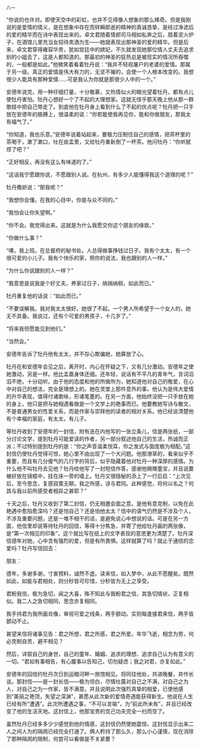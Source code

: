     八一 

   “你说的也许对。即使天空中的彩虹，也并不见得像人想象的那么稀奇。但是我刚说的是爱情的情义，是在想象中存在而转瞬即逝的精神的真诚恳挚，是经过净滤后的爱的精华而在诗中表现出来的。卓文君随着情郎司马相如私奔之后，扇着泥火炉子，在酒馆儿里充当女招待卖酒为生——她就表现出那神圣的爱的精华。但是后来，卓文君穿得雍容华贵，犹如宫廷中的嫔妃，不久就发现她那位情人丈夫去追求别的小姐去了，这是人都知道的。那最初的神圣的狂热总是被现实的情况所吞噬的，一般都是如此。”他微笑着看着牡丹说：“我并不轻视屠户的老婆的爱情。那属于另一级。真正的爱情是伟大有力的，无坚不摧的，会使一个人根本改变的。我想很少人能具有那种爱情……可是我认为你就是那很少人中的一个。”

   安德年说完，用一种仔细打量，十分敬慕，又热情似火的眼光望着牡丹，都有点儿使牡丹害怕。牡丹心想好一个了不起的大理想家。这就无怪乎那天晚上他从那一群歌妓中把自己带走了。到底他在牡丹身上看到什么了不起的优点呢？牡丹把一只手放在安德年的胳膊上，很温柔的说：“你若能使我再见你，能和你做朋友，那我太有福气了。”

   “你知道，我也乐意。”安德年说着站起来，要极力压制住自己的感情，把茶杯里的茶喝干，漱了漱口，吐在痰盂里，又给牡丹重新倒了一杯茶。他问牡丹：“你听腻烦了吧？”

   “正好相反，再没有这么有味道的了。”

   “这话我宁愿跟你说，不愿跟别人说。在杭州，有多少人能懂得我这个道理的呢？”

   牡丹撒娇说：“那我呢？”

   “我想你会懂。在我的心目中，你是与众不同的。”

   “我怕会让你失望啊。”

   “你不会。我觉得出来。这就是为什么我愿交你这个朋友的缘故。”

   “你做什么事？”

   “噢，我上班。在总督府的秘书处。人总得做事挣钱过日子。我有个太太，有一个很可爱的小儿子。我有个快乐的家，照你的说法，我也跟别的人一样。”

   “为什么你说跟别的人一样？”

   “我意思是说我是个好丈夫，养家过日子，纳捐纳税，如此而已。”

   牡丹重复他的话说：“如此而已。”

   “不要误解我。我对我太太很好。她很了不起。一个男人所希望于一个女人的，她无不具备。我说过，还有个可爱的男孩子，十几岁了。”

   “将来我但愿能见到他们。”

   “当然会。”

   安德年告诉了牡丹他有太太，并不存心欺骗她，她算放了心。

   牡丹在和安德年会见之后，离开时，内心在怀疑之下，又有几分激动。安德年之使她激动，另是一样。他比孟嘉身体还细。还年轻，说话有不平凡的青年气，言词滔滔不绝，十分动听。由于他的态度和他的所做所为，她知道他对自己的敬爱，在心中对自己的想法，完全是理想上的。她在灵堂上那件意外的事，他认为是伟大爱情的升华表现，值得付诸歌咏，形诸笔墨的。在另一方面，他始终没把一只手放在她的身上，他只是把与她相遇看做是一个文学上的艳事而已。他要教她写诗与散文，不是普通男女的性爱关系，而是作家与崇拜他的读者的相对关系。他已经说清楚他有个幸福的家庭，有太太，有儿子。

   等牡丹收到了安德年的一封信，附有迭在内他写的一张立条儿，信是两张纸，一部分讨论文学，提到牡丹可能爱读的作者，另一部分叙述他自己的生活，热诚而正派；不过特别提到牡丹的是：“你之声音温柔悦耳，你之发式与面庞极为相配。”这封信仍使牡丹觉得可惊，她心里不由出现了一个大问题。他那潦草的，看来似乎不重要，而且有几分傻气的几行字的背后，似乎隐藏着他对牡丹一种深厚的感情。为什么他不叫牡丹去见他？牡丹给他写了一封短信作答，感谢他赐赠墨宝，并且说要裱好放在镜框中，挂在床一旁的墙上。牡丹又很隐秘的添上了一行后启：“上次见后，至今思念，复感寂寞无聊。我之所感，谅与君同。此种感觉，将何以名之？何其与我以前所感受者相异之甚耶？”

   十天之后，牡丹又收到了第二封信，仍无相邀会面之意。是他有意克制，以免在此艳遇中愈陷愈深吗？还是怕自己？还是怕他太太？信中的语气仍然是不涉及个人，不涉及重要问题，还是一堆不相干的话，是避免说心中想说的话。可是在另一方面，他信里却说等待牡丹的回信，等得十分焦急，并寄了他给牡丹画的两张像，是“第一次相见的印象”，这个就比写在纸上的文字表现的意思更为清楚了。牡丹深信德年对她，心中含有强烈的爱，但是有所畏惧。这样就算了吗？就止于通信的恋爱吗？牡丹写信回去：

   朋友：

   德年，多谢多谢，寸衷预料，诚然不虚。读来信，如入梦中，从此不愿醒矣。既然如此，如能与君相处，则分秒皆可珍惜，分秒皆为无上之享受。

   君盼我信，极为急切，闻之大喜，殊不知此与我盼君之信，其急切情状，正复相似。我二人之急切相同，思念亦复相同。

   我手持君为我所画肖像，审视可爱之线条，两手颤动。实则每逢接君来信，两手皆颤动不止。

   甚望来信将诸事见告：君之所想，君之所感，君之所爱。年华飞逝，相念为劳，何必克制自苦，避不相见？

   然后，详叙自己的身世，自己的童年、婚姻、追求的理想、追求自己认为有意义的一切。“君如有事相告，有心腹事以告知己，切勿疑虑；我之对君，亦复如此。”

   安德年的回信约牡丹次日到运粮河畔一旅馆相见。将同往他处，共进晚餐，并作长谈。那封信——是一封长信——极为坦白，尽情吐露对自己之不满，对自己之为人，对自己之为一作家，皆不满意。并且说明此次强烈真挚的相爱，已使他感到“美丽之艳顶，失望之深渊”，甚愿从此次新的爱情奇遇能获得新生。他说在人生已经有所“遭遇”。此次所遭遇之事，“不可以言喻”，为“前此所未有”，并且已经改变了他的生活天地。这封信上，他那宝贵的克己功夫完全一扫而空了。

   虽然牡丹已经多多少少感觉到他的情感，这封信仍然使她震惊。这封信显示出来二人之间人为的隔阂已经完全打通了。俩人矜持了那么久，那么小心谨慎，现在消除了那种隔阂的限制，何尝可以看做是不关紧要？

